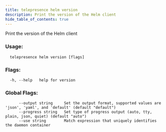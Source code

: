 ```yaml
---
title: telepresence helm version
description: Print the version of the Helm client
hide_table_of_contents: true
---
```


Print the version of the Helm client

### Usage:
```
  telepresence helm version [flags]
```

### Flags:
```
  -h, --help   help for version
```

### Global Flags:
```
      --output string     Set the output format, supported values are 'json', 'yaml', and 'default' (default "default")
      --progress string   Set type of progress output (auto, tty, plain, json, quiet) (default "auto")
      --use string        Match expression that uniquely identifies the daemon container
```
